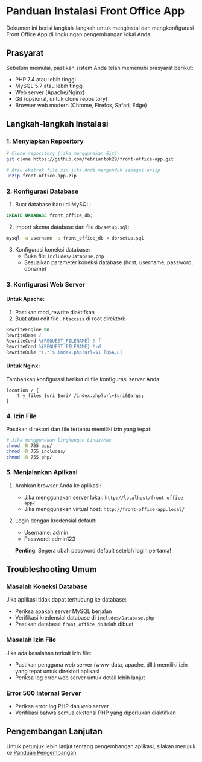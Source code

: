 # Panduan Instalasi Front Office App

Dokumen ini berisi langkah-langkah untuk menginstal dan mengkonfigurasi Front Office App di lingkungan pengembangan lokal Anda.

## Prasyarat

Sebelum memulai, pastikan sistem Anda telah memenuhi prasyarat berikut:

- PHP 7.4 atau lebih tinggi
- MySQL 5.7 atau lebih tinggi
- Web server (Apache/Nginx)
- Git (opsional, untuk clone repository)
- Browser web modern (Chrome, Firefox, Safari, Edge)

## Langkah-langkah Instalasi

### 1. Menyiapkan Repository

```bash
# Clone repository (jika menggunakan Git)
git clone https://github.com/febriantok29/front-office-app.git

# Atau ekstrak file zip jika Anda mengunduh sebagai arsip
unzip front-office-app.zip
```

### 2. Konfigurasi Database

1. Buat database baru di MySQL:

```sql
CREATE DATABASE front_office_db;
```

2. Import skema database dari file `db/setup.sql`:

```bash
mysql -u username -p front_office_db < db/setup.sql
```

3. Konfigurasi koneksi database:
   - Buka file `includes/Database.php`
   - Sesuaikan parameter koneksi database (host, username, password, dbname)

### 3. Konfigurasi Web Server

#### Untuk Apache:

1. Pastikan mod_rewrite diaktifkan
2. Buat atau edit file `.htaccess` di root direktori:

```apache
RewriteEngine On
RewriteBase /
RewriteCond %{REQUEST_FILENAME} !-f
RewriteCond %{REQUEST_FILENAME} !-d
RewriteRule ^(.*)$ index.php?url=$1 [QSA,L]
```

#### Untuk Nginx:

Tambahkan konfigurasi berikut di file konfigurasi server Anda:

```nginx
location / {
    try_files $uri $uri/ /index.php?url=$uri&$args;
}
```

### 4. Izin File

Pastikan direktori dan file tertentu memiliki izin yang tepat:

```bash
# Jika menggunakan lingkungan Linux/Mac
chmod -R 755 app/
chmod -R 755 includes/
chmod -R 755 php/
```

### 5. Menjalankan Aplikasi

1. Arahkan browser Anda ke aplikasi:
   - Jika menggunakan server lokal: `http://localhost/front-office-app/`
   - Jika menggunakan virtual host: `http://front-office-app.local/`

2. Login dengan kredensial default:
   - Username: admin
   - Password: admin123

   **Penting**: Segera ubah password default setelah login pertama!

## Troubleshooting Umum

### Masalah Koneksi Database

Jika aplikasi tidak dapat terhubung ke database:
- Periksa apakah server MySQL berjalan
- Verifikasi kredensial database di `includes/Database.php`
- Pastikan database `front_office_db` telah dibuat

### Masalah Izin File

Jika ada kesalahan terkait izin file:
- Pastikan pengguna web server (www-data, apache, dll.) memiliki izin yang tepat untuk direktori aplikasi
- Periksa log error web server untuk detail lebih lanjut

### Error 500 Internal Server

- Periksa error log PHP dan web server
- Verifikasi bahwa semua ekstensi PHP yang diperlukan diaktifkan

## Pengembangan Lanjutan

Untuk petunjuk lebih lanjut tentang pengembangan aplikasi, silakan merujuk ke [Panduan Pengembangan](./development-guide.md).